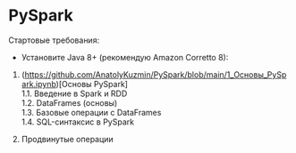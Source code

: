 # PySpark

Стартовые требования:
- Установите Java 8+ (рекомендую Amazon Corretto 8):

1. (https://github.com/AnatolyKuzmin/PySpark/blob/main/1_Основы_PySpark.ipynb)[Основы PySpark]  
1.1. Введение в Spark и RDD  
1.2. DataFrames (основы)  
1.3. Базовые операции с DataFrames  
1.4. SQL-синтаксис в PySpark  

2. Продвинутые операции